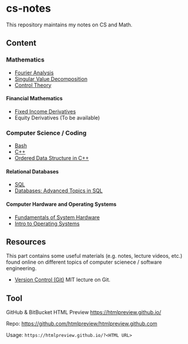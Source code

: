 # cs-notes
This repository maintains my notes on CS and Math.



## Content

### Mathematics
- [Fourier Analysis](https://htmlpreview.github.io/?https://github.com/derekl-beep/cs-notes/blob/master/Mathematics/Fourier%20Analysis.html)
- [Singular Value Decomposition](https://htmlpreview.github.io/?https://github.com/derekl-beep/cs-notes/blob/master/Mathematics/Singular%20Value%20Decomposition.html)
- [Control Theory](https://htmlpreview.github.io/?https://github.com/derekl-beep/cs-notes/blob/master/Mathematics/Control%20Theory.html)

#### Financial Mathematics
- [Fixed Income Derivatives](https://htmlpreview.github.io/?https://github.com/derekl-beep/cs-notes/blob/master/Financial%20Math/Fixed%20Income%20Derivatives.html)
- Equity Derivatives (To be available)

### Computer Science / Coding

- [Bash](https://htmlpreview.github.io/?https://github.com/derekl-beep/cs-notes/blob/master/Computer%20Science/Bash%20Commands.html)
- [C++](https://htmlpreview.github.io/?https://github.com/derekl-beep/cs-notes/blob/master/Computer%20Science/Course%20I%20-%20Object-Oriented%20Data%20Structures%20in%20C%2B%2B.html)
- [Ordered Data Structure in C++](https://htmlpreview.github.io/?https://github.com/derekl-beep/cs-notes/blob/master/Computer%20Science/Course%20II%20-%20Ordered%20Data%20Structures.html)

#### Relational Databases

- [SQL](https://htmlpreview.github.io/?https://github.com/derekl-beep/cs-notes/blob/master/Computer%20Science/SQL%20Training.html)
- [Databases: Advanced Topics in SQL](https://htmlpreview.github.io/?https://github.com/derekl-beep/cs-notes/blob/master/Computer%20Science/Databases%20-%20Advanced%20Topics.html)


#### Computer Hardware and Operating Systems

- [Fundamentals of System Hardware](https://htmlpreview.github.io/?https://github.com/derekl-beep/cs-notes/blob/master/Computer%20Science/OS%20-%201%20-%20System%20Hardware.html)
- [Intro to Operating Systems](https://htmlpreview.github.io/?https://github.com/derekl-beep/cs-notes/blob/master/Computer%20Science/OS%20-%202%20-%20Intro%20to%20OS.html)

## Resources

This part contains some useful materials (e.g. notes, lecture videos, etc.) found online on different topics of computer scienece / software engineering. 

- [Version Control (Git)](https://missing.csail.mit.edu/2020/version-control/)
MIT lecture on Git.


## Tool 
GitHub & BitBucket HTML Preview
https://htmlpreview.github.io/

Repo: https://github.com/htmlpreview/htmlpreview.github.com

Usage: `https://htmlpreview.github.io/?<HTML URL>`
